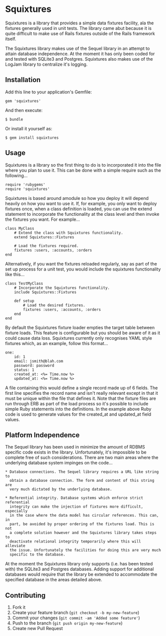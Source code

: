 # Squixtures

Squixtures is a library that provides a simple data fixtures facility, ala
the fixtures generally used in unit tests. The library came abut because it
is quite difficult to make use of Rails fixtures outside of the Rails
framework itself.

The Squixtures library makes use of the Sequel library in an attempt to
attain database independence. At the moment it has only been coded for and
tested with SQLite3 and Postgres. Squixtures also makes use of the LogJam
library to centralize it's logging.

## Installation

Add this line to your application's Gemfile:

    gem 'squixtures'

And then execute:

    $ bundle

Or install it yourself as:

    $ gem install squixtures

## Usage

Squixtures is a library so the first thing to do is to incorporated it
into the file where you plan to use it. This can be done with a simple
require such as the following...

    require 'rubygems'
    require 'squixtures'

Squixtures is based around amodule so how you deploy it will depend heavily
on how you want to use it. If, for example, you only want to deploy fixtures
once, when a class definition is loaded, you can use the extend statement
to incorporate the functionality at the class level and then invoke the
fixtures you want. For example...

    class MyClass
        # Extend the class with Squixtures functionality.
        extend Squixtures::Fixtures

        # Load the fixtures required.
        fixtures :users, :accounts, :orders
    end

Alternatively, if you want the fixtures reloaded regularly, say as part of
the set up process for a unit test, you would include the squixtures
functionality like this...

    class TestMyClass
        # Incorporate the Squixtures functionality.
        include Squixtures::Fixtures

        def setup
            # Load the desired fixtures.
            fixtures :users, :accounts, :orders
        end
    end

By default the Squixtures fixture loader empties the target table between
fixture loads. This feature is configurable but you should be aware of it
as it could cause data loss. Squixtures currently only recognises YAML
style fixtures which, as an example, follow this format...

    one:
        id: 1
        email: jsmith@blah.com
        password: password
        status: 1
        created_at: <%= Time.now %>
        updated_at: <%= Time.now %>

A file containing this would define a single record made up of 6 fields.
The first line specifies the record name and isn't really relevant except
in that it must be unique within the file that defines it. Note that the
fixture files are run through ERB as part of the load process so it's
possible to include simple Ruby statements into the definitions. In the
example above Ruby code is used to generate values for the created_at
and updated_at field values.

## Platform Independence
The Sequel library has been used in minimize the amount of RDBMS specific code
exists in the library. Unfortunately, it's impossible to be complete free of
such considerations. There are two main areas where the underlying database
system impinges on the code...

    * Database connections. The Sequel library requires a URL like string to
      obtain a database connection. The form and content of this string are
      very much dictated by the underlying database.

    * Referential integrity. Database systems which enforce strict referential
      integrity can make the injection of fixtures more difficult, especially
      in the case where the data model has circular references. This can, in
      part, be avoided by proper ordering of the fixtures load. This is not
      a complete solution however and the Squixtures library takes steps to
      deactivate relational integrity temporarily where this will alleviate
      the issue. Unfortunately the facilities for doing this are very much
      specific to the database.

At the moment the Squixtures library only supports (i.e. has been tested with)
the SQLite3 and Postgres databases. Adding support for additional databases
would require that the library be extended to accommodate the specified database
in the areas detailed above.

## Contributing

1. Fork it
2. Create your feature branch (`git checkout -b my-new-feature`)
3. Commit your changes (`git commit -am 'Added some feature'`)
4. Push to the branch (`git push origin my-new-feature`)
5. Create new Pull Request
